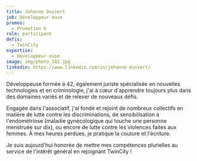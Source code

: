 ```yaml
---
title: Jehanne Dussert
job: Développeur·euse
promos:
  - Promotion 6
role: participant
defis:
  - TwinCity
expertise:
  - Développeur·euse
image: img/photo_182.jpg
linkedin: https://www.linkedin.com/in/jehanne-dussert/
---
```


Développeuse formée à 42, également juriste spécialisée en nouvelles technologies et en criminologie, j'ai à cœur d'apprendre toujours plus dans des domaines variés et de relever de nouveaux défis.

Engagée dans l'associatif, j'ai fondé et rejoint de nombreux collectifs en matière de lutte contre les discriminations, de sensibilisation à l'endométriose (maladie gynécologique qui touche une personne menstruée sur dix), ou encore de lutte contre les violences faites aux femmes. À mes heures perdues, je pratique la couture et l'écriture.

Je suis aujourd'hui honorée de mettre mes compétences plurielles au service de l'intérêt général en rejoignant TwinCity !
